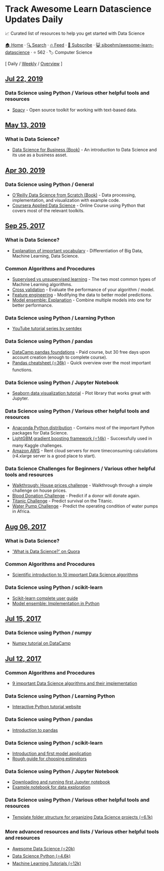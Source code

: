 # Track Awesome Learn Datascience Updates Daily

:chart_with_upwards_trend: Curated list of resources to help you get started with Data Science

[🏠 Home](/README.md) · [🔍 Search](https://test.trackawesomelist.com/search/) · [🔥 Feed](https://test.trackawesomelist.com/siboehm/awesome-learn-datascience/rss.xml) · [📮 Subscribe](https://trackawesomelist.us17.list-manage.com/subscribe?u=d2f0117aa829c83a63ec63c2f&id=36a103854c) · [😺 siboehm/awesome-learn-datascience](https://github.com/siboehm/awesome-learn-datascience) · ⭐ 562 · 🏷️ Computer Science

[ Daily / [Weekly](/content/siboehm/awesome-learn-datascience/week/README.md) / [Overview](/content/siboehm/awesome-learn-datascience/readme/README.md) ]

## [Jul 22, 2019](/content/2019/07/22/README.md)

### Data Science using Python / Various other helpful tools and resources

*   [Spacy](https://spacy.io/) - Open source toolkit for working with text-based data.

## [May 13, 2019](/content/2019/05/13/README.md)

### What is Data Science?

*   [Data Science for Business (Book)](https://amzn.to/2voPJUi) - An introduction to Data Science and its use as a business asset.

## [Apr 30, 2019](/content/2019/04/30/README.md)

### Data Science using Python / General

*   [O'Reilly Data Science from Scratch (Book)](https://amzn.to/2GSjjrK) - Data processing, implementation, and visualization with example code.
*   [Coursera Applied Data Science](https://www.coursera.org/specializations/data-science-python) - Online Course using Python that covers most of the relevant toolkits.

## [Sep 25, 2017](/content/2017/09/25/README.md)

### What is Data Science?

*   [Explanation of important vocabulary](https://www.quora.com/What-is-the-difference-between-Data-Analytics-Data-Analysis-Data-Mining-Data-Science-Machine-Learning-and-Big-Data-1?share=1) - Differentiation of Big Data, Machine Learning, Data Science.

### Common Algorithms and Procedures

*   [Supervised vs unsupervised learning](https://stackoverflow.com/questions/1832076/what-is-the-difference-between-supervised-learning-and-unsupervised-learning) - The two most common types of Machine Learning algorithms.
*   [Cross validation](https://nbviewer.jupyter.org/github/jakevdp/PythonDataScienceHandbook/blob/master/notebooks/05.03-Hyperparameters-and-Model-Validation.ipynb) - Evaluate the performance of your algorithm / model.
*   [Feature engineering](https://nbviewer.jupyter.org/github/jakevdp/PythonDataScienceHandbook/blob/master/notebooks/05.04-Feature-Engineering.ipynb) - Modifying the data to better model predictions.
*   [Model ensemble: Explanation](https://www.analyticsvidhya.com/blog/2017/02/introduction-to-ensembling-along-with-implementation-in-r/) - Combine multiple models into one for better performance.

### Data Science using Python / Learning Python

*   [YouTube tutorial series by sentdex](https://www.youtube.com/watch?v=oVp1vrfL_w4\&list=PLQVvvaa0QuDe8XSftW-RAxdo6OmaeL85M)

### Data Science using Python / pandas

*   [DataCamp pandas foundations](https://www.datacamp.com/courses/pandas-foundations) - Paid course, but 30 free days upon account creation (enough to complete course).
*   [Pandas cheatsheet (⭐36k)](https://github.com/pandas-dev/pandas/blob/master/doc/cheatsheet/Pandas_Cheat_Sheet.pdf) - Quick overview over the most important functions.

### Data Science using Python / Jupyter Notebook

*   [Seaborn data visualization tutorial](https://elitedatascience.com/python-seaborn-tutorial) - Plot library that works great with Jupyter.

### Data Science using Python / Various other helpful tools and resources

*   [Anaconda Python distribution](https://www.continuum.io/downloads) - Contains most of the important Python packages for Data Science.
*   [LightGBM gradient boosting framework (⭐14k)](https://github.com/Microsoft/LightGBM) - Successfully used in many Kaggle challenges.
*   [Amazon AWS](https://aws.amazon.com/) - Rent cloud servers for more timeconsuming calculations (r4.xlarge server is a good place to start).

### Data Science Challenges for Beginners / Various other helpful tools and resources

*   [Walkthrough: House prices challenge](https://www.dataquest.io/blog/kaggle-getting-started/) - Walkthrough through a simple challenge on house prices.
*   [Blood Donation Challenge](https://www.drivendata.org/competitions/2/warm-up-predict-blood-donations/) - Predict if a donor will donate again.
*   [Titanic Challenge](https://www.kaggle.com/c/titanic) - Predict survival on the Titanic.
*   [Water Pump Challenge](https://www.drivendata.org/competitions/7/pump-it-up-data-mining-the-water-table/) - Predict the operating condition of water pumps in Africa.

## [Aug 06, 2017](/content/2017/08/06/README.md)

### What is Data Science?

*   ['What is Data Science?' on Quora](https://www.quora.com/What-is-data-science)

### Common Algorithms and Procedures

*   [Scientific introduction to 10 important Data Science algorithms](http://www.cs.umd.edu/%7Esamir/498/10Algorithms-08.pdf)

### Data Science using Python / scikit-learn

*   [Scikit-learn complete user guide](http://scikit-learn.org/stable/user_guide.html)
*   [Model ensemble: Implementation in Python](http://machinelearningmastery.com/ensemble-machine-learning-algorithms-python-scikit-learn/)

## [Jul 15, 2017](/content/2017/07/15/README.md)

### Data Science using Python / numpy

*   [Numpy tutorial on DataCamp](https://www.datacamp.com/community/tutorials/python-numpy-tutorial#gs.h3DvLnk)

## [Jul 12, 2017](/content/2017/07/12/README.md)

### Common Algorithms and Procedures

*   [9 important Data Science algorithms and their implementation](https://nbviewer.jupyter.org/github/jakevdp/PythonDataScienceHandbook/blob/master/notebooks/05.05-Naive-Bayes.ipynb)

### Data Science using Python / Learning Python

*   [Interactive Python tutorial website](http://www.learnpython.org/)

### Data Science using Python / pandas

*   [Introduction to pandas](http://www.synesthesiam.com/posts/an-introduction-to-pandas.html)

### Data Science using Python / scikit-learn

*   [Introduction and first model application](https://nbviewer.jupyter.org/github/jakevdp/PythonDataScienceHandbook/blob/master/notebooks/05.02-Introducing-Scikit-Learn.ipynb)
*   [Rough guide for choosing estimators](http://scikit-learn.org/stable/tutorial/machine_learning_map/)

### Data Science using Python / Jupyter Notebook

*   [Downloading and running first Jupyter notebook](https://jupyter.org/install.html)
*   [Example notebook for data exploration](https://www.kaggle.com/sudalairajkumar/simple-exploration-notebook-instacart)

### Data Science using Python / Various other helpful tools and resources

*   [Template folder structure for organizing Data Science projects (⭐6.1k)](https://github.com/drivendata/cookiecutter-data-science)

### More advanced resources and lists / Various other helpful tools and resources

*   [Awesome Data Science (⭐20k)](https://github.com/bulutyazilim/awesome-datascience)
*   [Data Science Python (⭐4.6k)](https://github.com/ujjwalkarn/DataSciencePython)
*   [Machine Learning Tutorials (⭐12k)](https://github.com/ujjwalkarn/Machine-Learning-Tutorials)